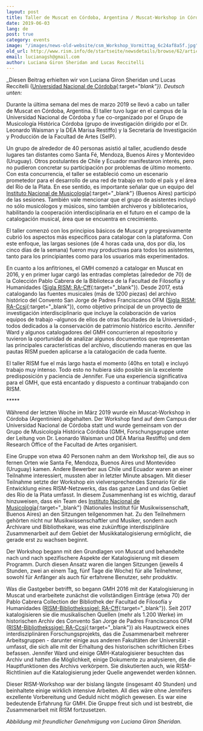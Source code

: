 ```yaml
---
layout: post
title: Taller de Muscat en Córdoba, Argentina / Muscat-Workshop in Córdoba, Argentinien
date: 2019-06-03
lang: de
post: true
category: events
image: "/images/news-old-website/csm_Workshop_Vormittag_6c24af8a5f.jpg"
old_url: http://www.rism.info/de/startseite/newsdetails/browse/62/article/64/taller-de-muscat-en-cordoba-argentina-muscat-workshop-in-cordoba-argentina.html
email: lucianagsh@gmail.com
author: Luciana Giron Sheridan and Lucas Reccitelli
---
```



_Diesen Beitrag erhielten wir von Luciana Giron Sheridan und Lucas Reccitelli ([Universidad Nacional de Córdoba](https://www.unc.edu.ar/){:target="_blank"}). Deutsch unten:_

Durante la última semana del mes de marzo 2019 se llevó a cabo un taller de Muscat en Córdoba, Argentina. El taller tuvo lugar en el campus de la Universidad Nacional de Córdoba y fue co-organizado por el Grupo de Musicología Histórica Córdoba (grupo de investigación dirigido por el Dr. Leonardo Waisman y la DEA Marisa Restiffo) y la Secretaría de Investigación y Producción de la Facultad de Artes (SeIP).

Un grupo de alrededor de 40 personas asistió al taller, acudiendo desde lugares tan distantes como Santa Fé, Mendoza, Buenos Aires y Montevideo (Uruguay). Otros postulantes de Chile y Ecuador manifestaron interés, pero no pudieron concretar su participación por problemas de último momento. Con esta concurrencia, el taller se estableció como un escenario prometedor para el desarrollo de una red de trabajo en todo el país y el área del Río de la Plata. En ese sentido, es importante señalar que un equipo del [Instituto Nacional de Musicología](https://inmcv.cultura.gob.ar/){:target="_blank"} (Buenos Aires) participó de las sesiones. También vale mencionar que el grupo de asistentes incluyó no sólo musicólogos y músicos, sino también archiveros y bibliotecarios, habilitando la cooperación interdisciplinaria en el futuro en el campo de la catalogación musical, área que se encuentra en crecimiento.

El taller comenzó con los principios básicos de Muscat y progresivamente cubrió los aspectos más específicos para catalogar con la plataforma. Con este enfoque, las largas sesiones (de 4 horas cada una, dos por día, los cinco días de la semana) fueron muy productivas para todos los asistentes, tanto para los principiantes como para los usuarios más experimentados.

En cuanto a los anfitriones, el GMH comenzó a catalogar en Muscat en 2016, y en primer lugar cargó las entradas completas (alrededor de 70) de la Colección Pablo Cabrera de la Biblioteca de la Facultad de Filosofía y Humanidades ([Sigla RISM: RA-Cff](https://opac.rism.info/search?View=rism&siglum=RA-Cff&Language=es){:target="_blank"}). Desde 2017, está catalogando las fuentes musicales (más de 1200 piezas) del archivo histórico del Convento San Jorge de Padres Franciscanos OFM ([Sigla RISM: RA-Ccsj](https://opac.rism.info/search?View=rism&siglum=RA-Ccsj&Language=es){:target="_blank"}), como objetivo principal de un proyecto de investigación interdisciplinario que incluye la colaboración de varios equipos de trabajo –algunos de ellos de otras facultades de la Universidad-, todos dedicados a la conservación de patrimonio histórico escrito. Jennifer Ward y algunos catalogadores del GMH concurrieron al repositorio y tuvieron la oportunidad de analizar algunos documentos que representan las principales características del archivo, discutiendo maneras en que las pautas RISM pueden aplicarse a la catalogación de cada fuente.

El taller RISM fue el más largo hasta el momento (40hs en total) e incluyó trabajo muy intenso. Todo esto no hubiera sido posible sin la excelente predisposición y paciencia de Jennifer. Fue una experiencia significativa para el GMH, que está encantado y dispuesto a continuar trabajando con RISM.


\*\*\*\*\*


Während der letzten Woche im März 2019 wurde ein Muscat-Workshop in Córdoba (Argentinien) abgehalten. Der Workshop fand auf dem Campus der Universidad Nacional de Córdoba statt und wurde gemeinsam von der Grupo de Musicología Histórica Córdoba (GMH, Forschungsgruppe unter der Leitung von Dr. Leonardo Waisman und DEA Marisa Restiffo) und dem Research Office of the Facultad de Artes organisiert.

Eine Gruppe von etwa 40 Personen nahm an dem Workshop teil, die aus so fernen Orten wie Santa Fe, Mendoza, Buenos Aires und Montevideo (Uruguay) kamen. Andere Bewerber aus Chile und Ecuador waren an einer Teilnahme interessiert, mussten aber in letzter Minute absagen. Mit dieser Teilnahme setzte der Workshop ein vielversprechendes Szenario für die Entwicklung eines RISM-Netzwerks, das das ganze Land und das Gebiet des Río de la Plata umfasst. In diesem Zusammenhang ist es wichtig, darauf hinzuweisen, dass ein Team des [Instituto Nacional de Musicología](https://inmcv.cultura.gob.ar/){:target="_blank"} (Nationales Institut für Musikwissenschaft, Buenos Aires) an den Sitzungen teilgenommen hat. Zu den Teilnehmern gehörten nicht nur Musikwissenschaftler und Musiker, sondern auch Archivare und Bibliothekare, was eine zukünftige interdisziplinäre Zusammenarbeit auf dem Gebiet der Musikkatalogisierung ermöglicht, die gerade erst zu wachsen beginnt.

Der Workshop begann mit den Grundlagen von Muscat und behandelte nach und nach spezifischere Aspekte der Katalogisierung mit diesem Programm. Durch diesen Ansatz waren die langen Sitzungen (jeweils 4 Stunden, zwei an einem Tag, fünf Tage die Woche) für alle Teilnehmer, sowohl für Anfänger als auch für erfahrene Benutzer, sehr produktiv.

Was die Gastgeber betrifft, so begann GMH 2016 mit der Katalogisierung in Muscat und erarbeitete zunächst die vollständigen Einträge (etwa 70) der Pablo Cabrera Collection der Bibliothek der Facultad de Filosofía y Humanidades ([RISM-Bibliothekssigel: RA-Cff](https://opac.rism.info/search?View=rism&siglum=RA-Cff){:target="_blank"}). Seit 2017 katalogisieren sie die musikalischen Quellen (mehr als 1.200 Werke) im historischen Archiv des Convento San Jorge de Padres Franciscanos OFM ([RISM-Bibliothekssigel: RA-Ccsj](https://opac.rism.info/search?View=rism&siglum=RA-Ccsj&){:target="_blank"}) als Hauptzweck eines interdisziplinären Forschungsprojekts, das die Zusammenarbeit mehrerer Arbeitsgruppen - darunter einige aus anderen Fakultäten der Universität - umfasst, die sich alle mit der Erhaltung des historischen schriftlichen Erbes befassen. Jennifer Ward und einige GMH-Katalogisierer besuchten das Archiv und hatten die Möglichkeit, einige Dokumente zu analysieren, die die Hauptfunktionen des Archivs verkörpern. Sie diskutierten auch, wie RISM-Richtlinien auf die Katalogisierung jeder Quelle angewendet werden können.

Dieser RISM-Workshop war der bislang längste (insgesamt 40 Stunden) und beinhaltete einige wirklich intensive Arbeiten. All dies wäre ohne Jennifers exzellente Vorbereitung und Geduld nicht möglich gewesen. Es war eine bedeutende Erfahrung für GMH. Die Gruppe freut sich und ist bestrebt, die Zusammenarbeit mit RISM fortzusetzen.

_Abbildung mit freundlicher Genehmigung von Luciana Giron Sheridan._

